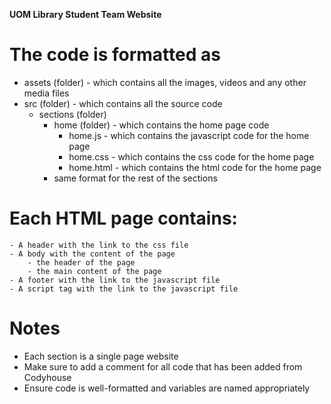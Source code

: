 **UOM Library Student Team Website**

# The code is formatted as 
- assets (folder) - which contains all the images, videos and any other media files
- src (folder) - which contains all the source code
    - sections (folder) 
        - home (folder) - which contains the home page code
            - home.js - which contains the javascript code for the home page
            - home.css - which contains the css code for the home page
            - home.html - which contains the html code for the home page
        - same format for the rest of the sections

# Each HTML page contains:
    - A header with the link to the css file
    - A body with the content of the page
        - the header of the page
        - the main content of the page
    - A footer with the link to the javascript file
    - A script tag with the link to the javascript file


# Notes
- Each section is a single page website
- Make sure to add a comment for all code that has been added from Codyhouse
- Ensure code is well-formatted and variables are named appropriately